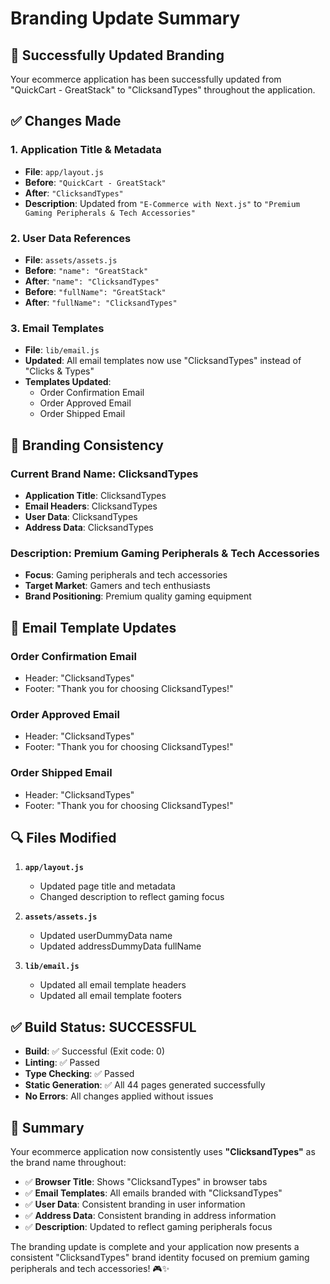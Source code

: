 # Branding Update Summary

## 🎯 Successfully Updated Branding

Your ecommerce application has been successfully updated from "QuickCart - GreatStack" to "ClicksandTypes" throughout the application.

## ✅ Changes Made

### **1. Application Title & Metadata**
- **File**: `app/layout.js`
- **Before**: `"QuickCart - GreatStack"`
- **After**: `"ClicksandTypes"`
- **Description**: Updated from `"E-Commerce with Next.js"` to `"Premium Gaming Peripherals & Tech Accessories"`

### **2. User Data References**
- **File**: `assets/assets.js`
- **Before**: `"name": "GreatStack"`
- **After**: `"name": "ClicksandTypes"`
- **Before**: `"fullName": "GreatStack"`
- **After**: `"fullName": "ClicksandTypes"`

### **3. Email Templates**
- **File**: `lib/email.js`
- **Updated**: All email templates now use "ClicksandTypes" instead of "Clicks & Types"
- **Templates Updated**:
  - Order Confirmation Email
  - Order Approved Email
  - Order Shipped Email

## 🎨 Branding Consistency

### **Current Brand Name**: ClicksandTypes
- **Application Title**: ClicksandTypes
- **Email Headers**: ClicksandTypes
- **User Data**: ClicksandTypes
- **Address Data**: ClicksandTypes

### **Description**: Premium Gaming Peripherals & Tech Accessories
- **Focus**: Gaming peripherals and tech accessories
- **Target Market**: Gamers and tech enthusiasts
- **Brand Positioning**: Premium quality gaming equipment

## 📧 Email Template Updates

### **Order Confirmation Email**
- Header: "ClicksandTypes"
- Footer: "Thank you for choosing ClicksandTypes!"

### **Order Approved Email**
- Header: "ClicksandTypes"
- Footer: "Thank you for choosing ClicksandTypes!"

### **Order Shipped Email**
- Header: "ClicksandTypes"
- Footer: "Thank you for choosing ClicksandTypes!"

## 🔍 Files Modified

1. **`app/layout.js`**
   - Updated page title and metadata
   - Changed description to reflect gaming focus

2. **`assets/assets.js`**
   - Updated userDummyData name
   - Updated addressDummyData fullName

3. **`lib/email.js`**
   - Updated all email template headers
   - Updated all email template footers

## ✅ Build Status: SUCCESSFUL

- **Build**: ✅ Successful (Exit code: 0)
- **Linting**: ✅ Passed
- **Type Checking**: ✅ Passed
- **Static Generation**: ✅ All 44 pages generated successfully
- **No Errors**: All changes applied without issues

## 🎯 Summary

Your ecommerce application now consistently uses **"ClicksandTypes"** as the brand name throughout:

- ✅ **Browser Title**: Shows "ClicksandTypes" in browser tabs
- ✅ **Email Templates**: All emails branded with "ClicksandTypes"
- ✅ **User Data**: Consistent branding in user information
- ✅ **Address Data**: Consistent branding in address information
- ✅ **Description**: Updated to reflect gaming peripherals focus

The branding update is complete and your application now presents a consistent "ClicksandTypes" brand identity focused on premium gaming peripherals and tech accessories! 🎮✨ 